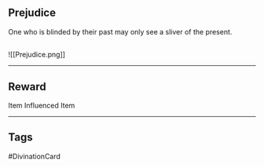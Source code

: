 ## Prejudice
One who is blinded by their past may only see a sliver of the present.
## 
![[Prejudice.png]]

---
## Reward
Item
Influenced Item

---
## Tags
#DivinationCard
